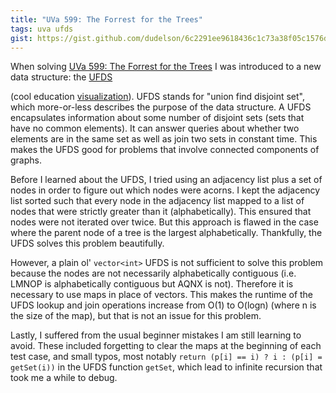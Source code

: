 ```yaml
---
title: "UVa 599: The Forrest for the Trees"
tags: uva ufds
gist: https://gist.github.com/dudelson/6c2291ee9618436c1c73a38f05c1576d
---
```

When solving [UVa 599: The Forrest for the Trees](https://uva.onlinejudge.org/external/5/p599.pdf) I was introduced to a new data structure: the [UFDS](https://en.wikipedia.org/wiki/Disjoint-set_data_structure) 
<!--more-->
(cool education [visualization](http://visualgo.net/ufds.html)). UFDS stands for "union find disjoint set", which more-or-less describes the purpose of the data structure. A UFDS encapsulates information about some number of disjoint sets (sets that have no common elements). It can answer queries about whether two elements are in the same set as well as join two sets in constant time. This makes the UFDS good for problems that involve connected components of graphs.

Before I learned about the UFDS, I tried using an adjacency list plus a set of nodes in order to figure out which nodes were acorns. I kept the adjacency list sorted such that every node in the adjacency list mapped to a list of nodes that were strictly greater than it (alphabetically). This ensured that nodes were not iterated over twice. But this approach is flawed in the case where the parent node of a tree is the largest alphabetically. Thankfully, the UFDS solves this problem beautifully.

However, a plain ol' `vector<int>` UFDS is not sufficient to solve this problem because the nodes are not necessarily alphabetically contiguous (i.e. LMNOP is alphabetically contiguous but AQNX is not). Therefore it is necessary to use maps in place of vectors. This makes the runtime of the UFDS lookup and join operations increase from O(1) to O(logn) (where n is the size of the map), but that is not an issue for this problem. 

Lastly, I suffered from the usual beginner mistakes I am still learning to avoid. These included forgetting to clear the maps at the beginning of each test case, and small typos, most notably `return (p[i] == i) ? i : (p[i] = getSet(i))` in the UFDS function `getSet`, which lead to infinite recursion that took me a while to debug.
